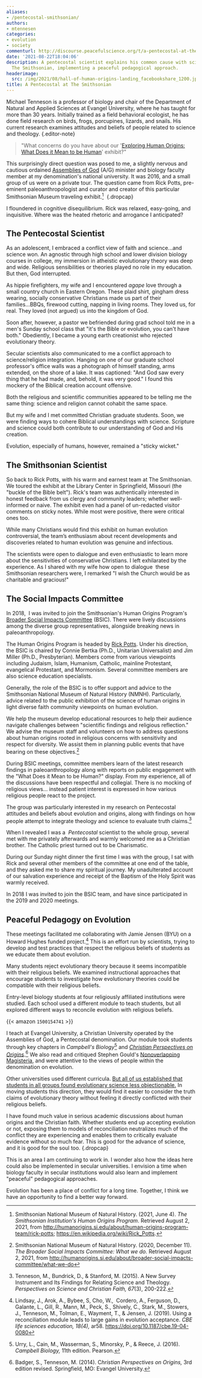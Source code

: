 ```yaml
---
aliases:
- /pentecostal-smithsonian/
authors:
- mtennesen
categories:
- evolution
- society
commenturl: http://discourse.peacefulscience.org/t/a-pentecostal-at-the-smithsonian/14148
date: '2021-08-22T18:04:06'
description: A pentecostal scientist explains his common cause with scientists at
  The Smithsonian, implementing a peaceful pedagogical approach.
headerimage:
  src: /img/2021/08/hall-of-human-origins-landing_facebookshare_1200.jpeg
title: A Pentecostal at The Smithsonian
---
```


Michael Tenneson is a professor of biology and chair of the Department of Natural and Applied Sciences at Evangel University, where he has taught for more than 30 years. Initially trained as a field behavioral ecologist, he has done field research on birds, frogs, porcupines, lizards, and snails. His current research examines attitudes and beliefs of people related to science and theology.
{.editor-note}

> "What concerns do you have about our '[Exploring Human Origins: What Does it Mean to be Human](https://humanorigins.si.edu/exhibit/exploring-human-origins-what-does-it-mean-be-human)' exhibit?"

This surprisingly direct question was posed to me, a slightly nervous and cautious ordained [Assemblies of God](https://ag.org/) (A/G) minister and biology faculty member at my denomination's national university. It was 2016, and a small group of us were on a private tour. The question came from Rick Potts, pre-eminent paleoanthropologist and curator and creator of this particular Smithsonian Museum traveling exhibit.[^1] 
{.dropcap}

I floundered in cognitive disequilibrium. Rick was relaxed, easy-going, and inquisitive. Where was the heated rhetoric and arrogance I anticipated?

## The Pentecostal Scientist

As an adolescent, I embraced a conflict view of faith and science...and science won. An agnostic through high school and lower division biology courses in college, my immersion in atheistic evolutionary theory was deep and wide. Religious sensibilities or theories played no role in my education. But then, God interrupted.

As hippie firefighters, my wife and I encountered *agape* love through a small country church in Eastern Oregon. These plaid shirt, gingham dress wearing, socially conservative Christians made us part of their families...BBQs, firewood cutting, napping in living rooms. They loved us, for real. They loved (not argued) us into the kingdom of God.

Soon after, however, a pastor we befriended during grad school told me in a men's Sunday school class that "it's the Bible or evolution, you can't have both." Obediently, I became a young earth creationist who rejected evolutionary theory. 

Secular scientists also communicated to me a conflict approach to science/religion integration. Hanging on one of our graduate school professor's office walls was a photograph of himself standing, arms extended, on the shore of a lake. It was captioned: "And God saw every thing that he had made, and, behold, it was very good." I found this mockery of the Biblical creation account offensive. 

Both the religious and scientific communities appeared to be telling me the same thing: science and religion cannot cohabit the same space.

But my wife and I met committed Christian graduate students. Soon, we were finding ways to cohere Biblical understandings with science. Scripture and science could both contribute to our understanding of God and His creation.

Evolution, especially of humans, however, remained a "sticky wicket."

## The Smithsonian Scientist 

So back to Rick Potts, with his warm and earnest team at The Smithsonian. We toured the exhibit at the Library Center in Springfield, Missouri (the "buckle of the Bible belt"). Rick's team was authentically interested in honest feedback from us clergy and community leaders; whether well-informed or naive. The exhibit even had a panel of un-redacted visitor comments on sticky notes. While most were positive, there were critical ones too. 

While many Christians would find this exhibit on human evolution controversial, the team’s enthusiasm about recent developments and discoveries related to human evolution was genuine and infectious.

The scientists were open to dialogue and even enthusiastic to learn more about the sensitivities of conservative Christians. I left exhilarated by the experience. As I shared with my wife how open to dialogue  these Smithsonian researchers were, I remarked "I wish the Church would be as charitable and gracious!"

## The Social Impacts Committee

In 2018,  I was invited to join the Smithsonian's Human Origins Program's [Broader Social Impacts Committee](https://humanorigins.si.edu/about/broader-social-impacts-committee) (BSIC). There were lively discussions among the diverse group representatives, alongside breaking news in paleoanthropology.

The Human Origins Program is headed by [Rick Potts](http://humanorigins.si.edu/about/human-origins-program-team/rick-potts). Under his direction, the BSIC is chaired by Connie Bertka (Ph.D., Unitarian Universalist) and Jim Miller (Ph.D., Presbyterian). Members come from various viewpoints including Judaism, Islam, Humanism, Catholic, mainline Protestant, evangelical Protestant, and Mormonism. Several committee members are also science education specialists.

Generally, the role of the BSIC is to offer support and advice to the Smithsonian National Museum of Natural History (NMNH). Particularly, advice related to the public exhibition of the science of human origins in light diverse faith community viewpoints on human evolution.

We help the museum develop educational resources to help their audience navigate challenges between "scientific findings and religious reflection." We advise the museum staff and volunteers on how to address questions about human origins rooted in religious concerns with sensitivity and respect for diversity. We assist them in planning public events that have bearing on these objectives.[^2]

During BSIC meetings, committee members learn of the latest research findings in paleoanthropology along with reports on public engagement with the "What Does it Mean to be Human?" display. From my experience, all of the discussions have been respectful and collegial. There is no mocking of religious views... instead patient interest is expressed in how various religious people react to the project.

The group was particularly interested in my research on Pentecostal attitudes and beliefs about evolution and origins, along with findings on how people attempt to integrate theology and science to evaluate truth claims.[^3]

When I revealed I was a  *Pentecostal* scientist to the whole group, several met with me privately afterwards and warmly welcomed me as a Christian brother. The Catholic priest turned out to be Charismatic.

During our Sunday night dinner the first time I was with the group, I sat with Rick and several other members of the committee at one end of the table, and they asked me to share my spiritual journey. My unadulterated account of our salvation experience and receipt of the Baptism of the Holy Spirit was warmly received.

In 2018 I was invited to join the BSIC team, and have since participated in the 2019 and 2020 meetings. 

## Peaceful Pedagogy on Evolution

These meetings facilitated me collaborating with Jamie Jensen (BYU) on a Howard Hughes funded project.[^4] This is an effort run by scientists, trying to develop and test practices that respect the religious beliefs of students as we educate them about evolution.

Many students reject evolutionary theory because it seems incompatible with their religious beliefs. We examined instructional approaches that encourage students to investigate how evolutionary theories could be compatible with their religious beliefs. 

Entry-level biology students at four religiously affiliated institutions were studied. Each school used a different module to teach students, but all explored different ways to reconcile evolution with religious beliefs. 

{{< amazon `1500154741` >}}

I teach at Evangel University, a Christian University operated by the Assemblies of God, a Pentecostal denomination. Our module took students through key chapters in *Campbell's Biology*[^5] and *[Christian Perspectives on Origins](https://www.amazon.com/Christian-Perspectives-Origins-Steve-Badger/dp/1500154741)*.[^6] We also read and critiqued Stephen Gould's [Nonoverlapping Magisteria](http://www.blc.arizona.edu/courses/schaffer/449/Gould%20Nonoverlapping%20Magisteria.htm), and were attentive to the views of people within the denomination on evolution.

Other universities used different curricula. [But all of us established that students in all groups found evolutionary science less objectionable.](https://discourse.peacefulscience.org/t/using-a-reconciliation-module-leads-to-large-gains-in-evolution-acceptance/14078) In moving students this direction, they would find it easier to consider the truth claims of evolutionary theory without feeling it directly conflicted with their religious beliefs.   

I have found much value in serious academic discussions about human origins and the Christian faith. Whether students end up accepting evolution or not, exposing them to models of reconciliation neutralizes much of the conflict they are experiencing and enables them to critically evaluate evidence without so much fear. This is good for the advance of science, and it is good for the soul too.
{.dropcap}

This is an area I am continuing to work in. I wonder also how the ideas here could also be implemented in secular universities. I envision a time when biology faculty in secular institutions would also learn and implement "peaceful" pedagogical approaches.  

Evolution has been a place of conflict for a long time. Together, I think we have an opportunity to find a better way forward.



[^1]: Smithsonian National Museum of Natural History. (2021, June 4). *The Smithsonian Institution's Human Origins Program*. Retrieved August 2, 2021, from <http://humanorigins.si.edu/about/human-origins-program-team/rick-potts>; https://en.wikipedia.org/wiki/Rick_Potts.

[^2]: Smithsonian National Museum of Natural History. (2020, December 11). *The Broader Social Impacts Committee: What we do.* Retrieved August 2, 2021, from http://humanorigins.si.edu/about/broader-social-impacts-committee/what-we-do

[^3]: Tenneson, M., Bundrick, D., & Stanford, M. (2015). A New Survey Instrument and Its Findings for Relating Science and Theology. *Perspectives on Science and Christian Faith, 67*(3), 200-222.

[^4]: Lindsay, J., Arok, A., Bybee, S, Cho, W.,  Cordero, A., Ferguson, D., Galante, L., Gill, R., Mann, M., Peck, S., Shively, C., Stark, M., Stowers, J., Tenneson, M., Tolman, E., Wayment, T., & Jensen, J. (2019). Using a reconciliation module leads to large gains in evolution acceptance. *CBE life sciences education, 18(4),* ar58. <https://doi.org/10.1187/cbe.19-04-0080>

[^5]: Urry, L., Cain, M., Wasserman, S., Minorsky, P., & Reece, J. (2016). *Campbell Biology,* 11th edition. Pearson.

[^6]: Badger, S., Tenneson, M. (2014). C*hristian Perspectives on Origins,* 3rd edition revised. Springfield, MO: Evangel University.